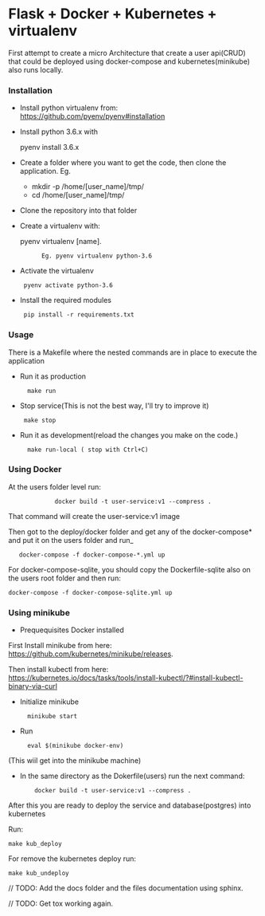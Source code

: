 # Flask + Docker + Kubernetes + virtualenv

First attempt to create a micro Architecture that create a user api(CRUD) that
could be deployed using docker-compose and kubernetes(minikube) also runs locally.

### Installation

 - Install python virtualenv from: https://github.com/pyenv/pyenv#installation

 - Install python 3.6.x with 

    pyenv install 3.6.x

        
 - Create a folder where you want to get the code, then clone the application.
Eg. 
    * mkdir -p /home/[user_name]/tmp/
    * cd /home/[user_name]/tmp/ 

 - Clone the repository into that folder

- Create a virtualenv with:
 
    pyenv virtualenv [name].
            
            Eg. pyenv virtualenv python-3.6
 - Activate the virtualenv 
 
        pyenv activate python-3.6

 - Install the required modules
 
        pip install -r requirements.txt

### Usage
There is a Makefile where the nested commands are in place to execute the application

- Run it as production
    
        make run
- Stop service(This is not the best way, I'll try to improve it)
    
       make stop
     
- Run it as development(reload the changes you make on the code.)
    
        make run-local ( stop with Ctrl+C)
  
### Using Docker
At the users folder level run:

                 docker build -t user-service:v1 --compress .

That command will create the user-service:v1 image

Then got to the deploy/docker folder and get any of the docker-compose* and put it on the users folder and run_

       docker-compose -f docker-compose-*.yml up

For docker-compose-sqlite, you should copy the Dockerfile-sqlite also on the users root folder and then run:

    docker-compose -f docker-compose-sqlite.yml up

### Using minikube
 - Prequequisites Docker installed
 
 
First Install minikube from here: https://github.com/kubernetes/minikube/releases.

Then install kubectl from here:
https://kubernetes.io/docs/tasks/tools/install-kubectl/?#install-kubectl-binary-via-curl
  
* Initialize minikube 
        
        minikube start

* Run  
    
        eval $(minikube docker-env)
 (This wiil get into the minikube machine)
 
* In the same directory as the Dokerfile(users) run the next command:
 
          docker build -t user-service:v1 --compress .
 
After this you are ready to deploy the service and database(postgres) into kubernetes

Run: 

    make kub_deploy
    
For remove the kubernetes deploy run:

    make kub_undeploy

 // TODO: Add the docs folder and the files documentation using sphinx.
 
 // TODO: Get tox working again.
